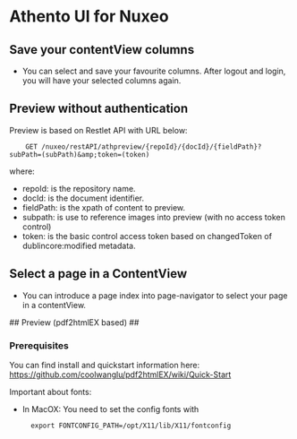 # Athento UI for Nuxeo #

## Save your contentView columns ##

- You can select and save your favourite columns. After logout and login, you will have your selected columns again.


## Preview without authentication ##

Preview is based on Restlet API with URL below:

        GET /nuxeo/restAPI/athpreview/{repoId}/{docId}/{fieldPath}?subPath=(subPath)&amp;token=(token)

where:

- repoId: is the repository name.
- docId: is the document identifier.
- fieldPath: is the xpath of content to preview.
- subpath: is use to reference images into preview (with no access token control)
- token: is the basic control access token based on changedToken of dublincore:modified metadata.

## Select a page in a ContentView ##

- You can introduce a page index into page-navigator to select your page in a contentView.


## Preview (pdf2htmlEX based) ##

### Prerequisites ###

You can find install and quickstart information here: https://github.com/coolwanglu/pdf2htmlEX/wiki/Quick-Start

Important about fonts:

- In MacOX: You need to set the config fonts with 

        export FONTCONFIG_PATH=/opt/X11/lib/X11/fontconfig
